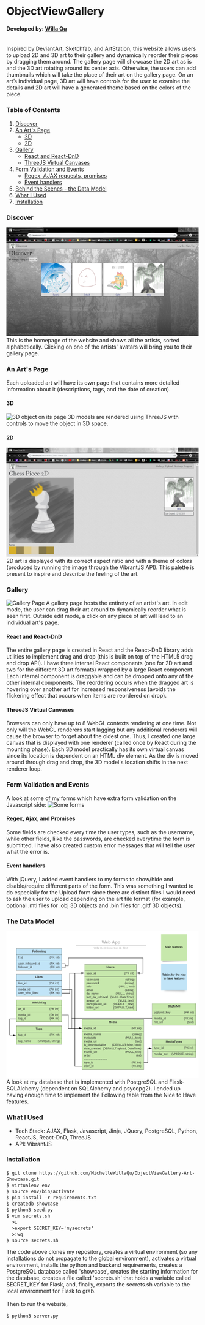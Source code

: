 # ObjectViewGallery
#### Developed by: [Willa Qu](https://www.linkedin.com/in/michelle-willa-qu/)
<br>
<div>Inspired by DeviantArt, Sketchfab, and ArtStation, this website allows users to upload 2D and 3D art to their gallery and dynamically reorder their pieces by dragging them around. The gallery page will showcase the 2D art as is and the 3D art rotating around its center axis. Otherwise, the users can add thumbnails which will take the place of their art on the gallery page. On an art’s individual page, 3D art will have controls for the user to examine the details and 2D art will have a generated theme based on the colors of the piece.</div>

### Table of Contents
1. [Discover](#discover)
2. [An Art's Page](#mediapage)
    * [3D](#three-basic)
    * [2D](#vibrant)
3. [Gallery](#gallery)
    * [React and React-DnD](#draganddrop)
    * [ThreeJS Virtual Canvases](#three-gallery)
4. [Form Validation and Events](#forms)
    * [Regex, AJAX requests, promises](#validation)
    * [Event handlers](#formComponents)
5. [Behind the Scenes - the Data Model](#datamodel)
6. [What I Used](#tech)
7. [Installation](#install)


### Discover <a name="discover"></a>
![Discover](./readme_files/home.JPG)
<br>
This is the homepage of the website and shows all the artists, sorted alphabetically. Clicking on one of the artists' avatars will bring you to their gallery page.

### An Art's Page <a name="mediapage"></a>
Each uploaded art will have its own page that contains more detailed information about it (descriptions, tags, and the date of creation).
#### 3D <a name="three-basic"></a>
![3D object on its page](./readme_files/3D.gif)
3D models are rendered using ThreeJS with controls to move the object in 3D space.
#### 2D <a name="vibrant"></a>
![2D object an its page](./readme_files/2D.JPG)
2D art is displayed with its correct aspect ratio and with a theme of colors (produced by running the image through the VibrantJS API). This palette is present to inspire and describe the feeling of the art.

### Gallery
![Gallery Page](https://drive.google.com/uc?export=view&id=1vue2q5C_oDr3V0BmKboNwyZMiPiwLUus)
A gallery page hosts the entirety of an artist's art. In edit mode, the user can drag their art around to dynamically reorder what is seen first. Outside edit mode, a click on any piece of art will lead to an individual art's page.
#### React and React-DnD <a name="draganddrop"></a>
The entire gallery page is created in React and the React-DnD library adds utilities to implement drag and drop (this is built on top of the HTML5 drag and drop API). I have three internal React components (one for 2D art and two for the different 3D art formats) wrapped by a large React component. Each internal component is draggable and can be dropped onto any of the other internal components. The reordering occurs when the dragged art is hovering over another art for increased responsiveness (avoids the flickering effect that occurs when items are reordered on drop).
#### ThreeJS Virtual Canvases <a name="three-gallery"></a>
Browsers can only have up to 8 WebGL contexts rendering at one time. Not only will the WebGL renderers start lagging but any additional renderers will cause the browser to forget about the oldest one. Thus, I created one large canvas that is displayed with one renderer (called once by React during the mounting phase). Each 3D model practically has its own virtual canvas since its location is dependent on an HTML div element. As the div is moved around through drag and drop, the 3D model's location shifts in the next renderer loop.

### Form Validation and Events <a name="forms"></a>
A look at some of my forms which have extra form validation on the Javascript side:
![Some forms](./readme_files/form.gif)
#### Regex, Ajax, and Promises <a name="promises"></a>
Some fields are checked every time the user types, such as the username, while other fields, liike the passwords, are checked everytime the form is submitted. I have also created custom error messages that will tell the user what the error is.
#### Event handlers <a name="formComponents"></a>
With jQuery, I added event handlers to my forms to show/hide and disable/require different parts of the form. This was something I wanted to do especially for the Upload form since there are distinct files I would need to ask the user to upload depending on the art file format (for example, optional .mtl files for .obj 3D objects and .bin files for .gltf 3D objects).

### The Data Model <a name="datamodel"></a>
![Data Model](./readme_files/Web-App.png)
A look at my database that is implemented with PostgreSQL and Flask-SQLAlchemy (dependent on SQLAlchemy and psycopg2). I ended up having enough time to implement the Following table from the Nice to Have features.

### What I Used <a name="tech"></a>
* Tech Stack: AJAX, Flask, Javascript, Jinja, JQuery, PostgreSQL, Python, ReactJS, React-DnD, ThreeJS
* API: VibrantJS

### Installation <a name="install"></a>
```
$ git clone https://github.com/MichelleWillaQu/ObjectViewGallery-Art-Showcase.git
$ virtualenv env
$ source env/bin/activate
$ pip install -r requirements.txt
$ createdb showcase
$ python3 seed.py
$ vim secrets.sh
  >i
  >export SECRET_KEY='mysecrets'
  >:wq
$ source secrets.sh
```
The code above clones my repository, creates a virtual environment (so any installations do not propagate to the global environment), activates a virtual environment, installs the python and backend requirements, creates a PostgreSQL database called 'showcase', creates the starting information for the database, creates a file called 'secrets.sh' that holds a variable called SECRET_KEY for Flask, and, finally, exports the secrets.sh variable to the local environment for Flask to grab.
<br><br>
Then to run the website,
```
$ python3 server.py
```
